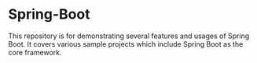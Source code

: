# Spring-Boot
This repository is for demonstrating several features and usages of Spring Boot.
It covers various sample projects which include Spring Boot as the core framework.
